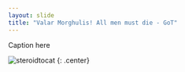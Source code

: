 ```yaml
---
layout: slide
title: "Valar Morghulis! All men must die - GoT"
---
```


Caption here

![steroidtocat](https://octodex.github.com/images/steroidtocat.png)
{: .center}
